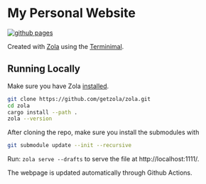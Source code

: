 # My Personal Website

[![github pages](https://github.com/AntoniosBarotsis/antoniosbarotsis.github.io/actions/workflows/deploy.yml/badge.svg)](https://github.com/AntoniosBarotsis/antoniosbarotsis.github.io/actions/workflows/deploy.yml)

Created with [Zola](https://www.getzola.org/) using the
[Terminimal](https://github.com/pawroman/zola-theme-terminimal/).

## Running Locally

Make sure you have Zola 
[installed](https://www.getzola.org/documentation/getting-started/installation/).

```sh
git clone https://github.com/getzola/zola.git
cd zola
cargo install --path .
zola --version
```

After cloning the repo, make sure you install the submodules with

```sh
git submodule update --init --recursive
```

Run: `zola serve --drafts` to serve the file at http://localhost:1111/.

The webpage is updated automatically through Github Actions.